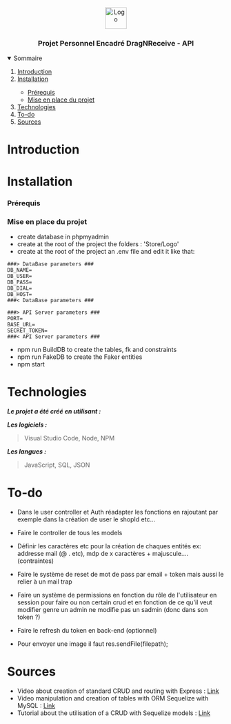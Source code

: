 <br />
<p align="center">
    <img src="https://www.promeo-formation.fr/themes/custom/promeo/img/logos/logo_promeo_white.svg" alt="Logo" height="50px"><br>
    <h3 align="center">Projet Personnel Encadré DragNReceive - API </h3>
        
<details open="open">
  <summary>Sommaire</summary>
  <ol>
    <li>
      <a href="#Introduction">Introduction</a>
    </li>
    <li>
      <a href="#Installation">Installation</a>
    </li>
    <ul>
        <li>
            <a href="#prérequis">Prérequis</a>
        </li>
        <li>
            <a href="#mise-en-place-du-projet">Mise en place du projet</a>
        </li>
    </ul>
    <li>
      <a href="#Technologies">Technologies</a>
    </li>
    <li>
      <a href="#To-do">To-do</a>
    </li>
    <li>
      <a href="#Sources">Sources</a>
    </li>
</details> 
    
# Introduction
    

    
# Installation

### Prérequis

### Mise en place du projet

- create database in phpmyadmin
- create at the root of the project the folders : 'Store/Logo'
- create at the root of the project an .env file and edit it like that:
```
###> DataBase parameters ###
DB_NAME=
DB_USER=
DB_PASS=
DB_DIAL=
DB_HOST=
###< DataBase parameters ###

###> API Server parameters ###
PORT=
BASE_URL=
SECRET_TOKEN=
###< API Server parameters ###
```
- npm run BuildDB to create the tables, fk and constraints
- npm run FakeDB to create the Faker entities
- npm start
    
# Technologies

***Le projet a été créé en utilisant :***

***Les logiciels :***

> Visual Studio Code,
> Node,
> NPM

***Les langues :***

> JavaScript,
> SQL,
> JSON

# To-do


- Dans le user controller et Auth réadapter les fonctions en rajoutant par exemple dans la création de user le shopId etc...
- Faire le controller de tous les models
- Définir les caractères etc pour la création de chaques entités ex: addresse mail (@ . etc), mdp de x caractères + majuscule.... (contraintes)

- Faire le système de reset de mot de pass par email + token mais aussi le relier à un mail trap
- Faire un système de permissions en fonction du rôle de l'utilisateur en session pour faire ou non certain crud et en fonction de ce qu'il veut modifier genre un admin ne modifie pas un sadmin (donc dans son token ?)
- Faire le refresh du token en back-end (optionnel)

- Pour envoyer une image il faut res.sendFile(filepath);

# Sources

- Video about creation of standard CRUD and routing with Express : [Link](https://youtu.be/l8WPWK9mS5M?list=PLzBCdvbn0AZWnKk55ezv82IwNm7lJcu_N)
- Video manipulation and creation of tables with ORM Sequelize with MySQL : [Link](https://youtu.be/ExTZYpyAn6s?list=PLzBCdvbn0AZWnKk55ezv82IwNm7lJcu_N)
- Tutorial about the utilisation of a CRUD with Sequelize models : [Link](https://www.bezkoder.com/node-js-express-sequelize-mysql/)
